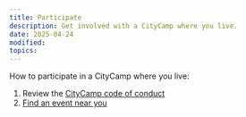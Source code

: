 ```yaml
---
title: Participate
description: Get involved with a CityCamp where you live.
date: 2025-04-24
modified: 
topics:
---
```


How to participate in a CityCamp where you live:

1. Review the [CityCamp code of conduct](/conduct)
1. [Find an event near you](/events)
